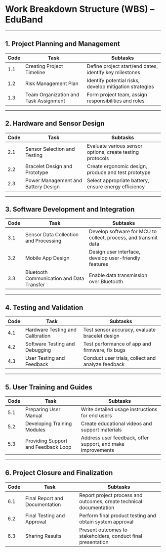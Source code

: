 #  Work Breakdown Structure (WBS) – EduBand

---

## **1. Project Planning and Management**

| **Code** | **Task**                             | **Subtasks**                                                                 |
|----------|--------------------------------------|------------------------------------------------------------------------------|
| 1.1      | Creating Project Timeline            | Define project start/end dates, identify key milestones                     |
| 1.2      | Risk Management Plan                 | Identify potential risks, develop mitigation strategies                     |
| 1.3      | Team Organization and Task Assignment| Form project team, assign responsibilities and roles                        |

---

## **2. Hardware and Sensor Design**

| **Code** | **Task**                             | **Subtasks**                                                                 |
|----------|--------------------------------------|------------------------------------------------------------------------------|
| 2.1      | Sensor Selection and Testing         | Evaluate various sensor options, create testing protocols                   |
| 2.2      | Bracelet Design and Prototype        | Create ergonomic design, produce and test prototype                         |
| 2.3      | Power Management and Battery Design  | Select appropriate battery, ensure energy efficiency                        |

---

## **3. Software Development and Integration**

| **Code** | **Task**                             | **Subtasks**                                                                 |
|----------|--------------------------------------|------------------------------------------------------------------------------|
| 3.1      | Sensor Data Collection and Processing| Develop software for MCU to collect, process, and transmit data             |
| 3.2      | Mobile App Design                    | Design user interface, develop user-friendly features                       |
| 3.3      | Bluetooth Communication and Data Transfer | Enable data transmission over Bluetooth                                  |

---

## **4. Testing and Validation**

| **Code** | **Task**                             | **Subtasks**                                                                 |
|----------|--------------------------------------|------------------------------------------------------------------------------|
| 4.1      | Hardware Testing and Calibration     | Test sensor accuracy, evaluate bracelet design                              |
| 4.2      | Software Testing and Debugging       | Test performance of app and firmware, fix bugs                              |
| 4.3      | User Testing and Feedback            | Conduct user trials, collect and analyze feedback                           |

---

## **5. User Training and Guides**

| **Code** | **Task**                             | **Subtasks**                                                                 |
|----------|--------------------------------------|------------------------------------------------------------------------------|
| 5.1      | Preparing User Manual                | Write detailed usage instructions for end users                             |
| 5.2      | Developing Training Modules          | Create educational videos and support materials                             |
| 5.3      | Providing Support and Feedback Loop  | Address user feedback, offer support, and make improvements                 |

---

## **6. Project Closure and Finalization**

| **Code** | **Task**                             | **Subtasks**                                                                 |
|----------|--------------------------------------|------------------------------------------------------------------------------|
| 6.1      | Final Report and Documentation       | Report project process and outcomes, create technical documentation         |
| 6.2      | Final Testing and Approval           | Perform final product testing and obtain system approval                    |
| 6.3      | Sharing Results                      | Present outcomes to stakeholders, conduct final presentation                |

